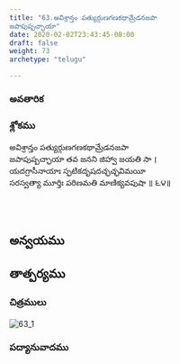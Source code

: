 ```yaml
---
title: "63.అవిశ్రాన్తం పత్యుర్గుణగణకథామ్రేడనజపా
జపాపుష్పచ్ఛాయా"
date: 2020-02-02T23:43:45-08:00
draft: false
weight: 73
archetype: "telugu"

---
```


### అవతారిక


### శ్లోకము

అవిశ్రాన్తం పత్యుర్గుణగణకథామ్రేడనజపా
<br/>జపాపుష్పచ్ఛాయా తవ జనని జిహ్వా జయతి సా ।
<br/>యదగ్రాసీనాయాః స్ఫటికదృషదచ్ఛచ్ఛవిమయీ
<br/>సరస్వత్యా మూర్తిః పరిణమతి మాణిక్యవపుషా ॥ ౬౪॥
<br/>

<br/><br/>

## అన్వయము 


## తాత్పర్యము 

### చిత్రములు 

![63_1](/images/sl/manual/SL_V63.jpg)

### పద్యానువాదము
